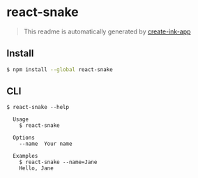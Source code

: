 # react-snake

> This readme is automatically generated by [create-ink-app](https://github.com/vadimdemedes/create-ink-app)


## Install

```bash
$ npm install --global react-snake
```


## CLI

```
$ react-snake --help

  Usage
    $ react-snake

  Options
    --name  Your name

  Examples
    $ react-snake --name=Jane
    Hello, Jane
```
